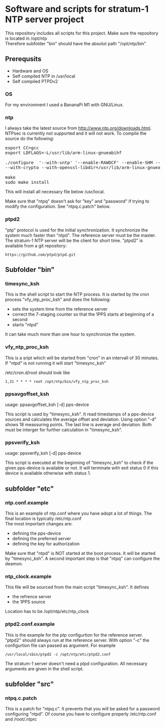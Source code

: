 
# Software and scripts for stratum-1 NTP server project

This repository includes all scripts for this project. Make sure the repository is located in /opt/ntp <br>
Therefore subfolder "bin" should have the absolut path "/opt/ntp/bin"

## Prerequsits

* Hardware and OS
* Self compiled NTP in /usr/local <br>
* Self compiled PTPDv2

### OS

For my environment I used a BananaPi M1 with GNU/Linux.

### ntp

I always take the latest source from http://www.ntp.org/downloads.html. NTPsec is currently not supported and it will not work. To compile the source do the following:

<pre>
export CC=gcc
export LDFLAGS=-L/usr/lib/arm-linux-gnueabihf

./configure  '--with-sntp' '--enable-RAWDCF' --enable-SHM --enable-ATOM -enable-NMEA '--enable-autokey' '--enable-simulator'  \
--with-crypto --with-openssl-libdir=/usr/lib/arm-linux-gnueabihf

make
sudo make install
</pre>

This will install all necessary file below /usr/local.

Make sure that "ntpq" doesn't ask for "key" and "password" if trying to modify the configuration. See "ntpq.c.patch" below.


### ptpd2

"ptp" protocol is used for the initial synchronization. It synchronize the system much faster than "ntpd". The reference server must be the master. The stratum-1 NTP server will be the client for short time. "ptpd2" is available from a git repository:

    https://github.com/ptpd/ptpd.git



## Subfolder "bin"

### timesync_ksh

This is the shell script to start the NTP process. It is started by the cron process "vfy_ntp_proc_ksh" and does the following:

* sets the system time from the reference server
* correct the 7-staging counter so that the 1PPS starts at beginning of a second
* starts "ntpd"

It can take much more than one hour to synchronize the system.

### vfy_ntp_proc_ksh

This is a sript which will be started from "cron" in an intervall of 30 minutes. If "ntpd" is not running it will start "timesync_ksh"

/etc/cron.d/root should look like

    1,31 * * * * root /opt/ntp/bin/vfy_ntp_proc_ksh


### ppsavgoffset_ksh

usage: ppsavgoffset_ksh [-d] pps-device

This script is used by "timesync_ksh". It read timestamps of a pps-device sources and calculates the average offset and deviation. Using option "-d" shows 18 meassuring points. The last line is average and deviation. Both must be interger for further calculation in "timesync_ksh".


### ppsverify_ksh

usage: ppsverify_ksh [-d] pps-device

This script is executed at the beginning of "timesync_ksh" to check if the given pps-device is available or not. It will terminate with exit status 0 if this device is available otherwise with status 1.

## subfolder "etc"

### ntp.conf.example

This is an example of ntp.conf where you have adopt a lot of things. The final location is typically /etc/ntp.conf <br>
The most important changes are: <br>
* defining the pps-device
* defining the preferred server
* defining the key for authorization

Make sure that "ntpd" is NOT started at the boot process. It will be started by "timesync_ksh". A second important step is that "ntpq" can configure the deamon.

### ntp_clock.example

This file will be sourced from the main script "timesync_ksh". It defines

* the refrence server
* the 1PPS source

Location has to be /opt/ntp/etc/ntp_clock

### ptpd2.conf.example

This is the example for the ptp configurtion for the reference server. "ptpd2" should always run at the reference server. With option "-c" the configurtion file can passed as argument. For example

    /usr/local/sbin/ptpd2 -c /opt/ntp/etc/ptpd2.conf

The stratum-1 server doesn't need a ptpd configuration. All necessary arguments are given in the shell script.


## subfolder "src"

### ntpq.c.patch

This is a patch for "ntpq.c". It prevents that you will be asked for a password configuring "ntpd". Of course you have to configure properly /etc/ntp.conf and /root/.ntprc

